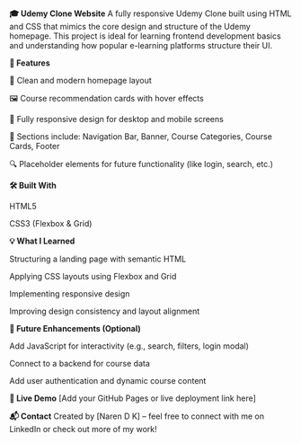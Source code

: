 **🎓 Udemy Clone Website**
A fully responsive Udemy Clone built using HTML and CSS that mimics the core design and structure of the Udemy homepage. This project is ideal for learning frontend development basics and understanding how popular e-learning platforms structure their UI.


**🚀 Features**

🎨 Clean and modern homepage layout

🖼️ Course recommendation cards with hover effects

📱 Fully responsive design for desktop and mobile screens

📌 Sections include: Navigation Bar, Banner, Course Categories, Course Cards, Footer

🔍 Placeholder elements for future functionality (like login, search, etc.)


**🛠️ Built With**

HTML5

CSS3 (Flexbox & Grid)


**💡 What I Learned**

Structuring a landing page with semantic HTML

Applying CSS layouts using Flexbox and Grid

Implementing responsive design

Improving design consistency and layout alignment


**📌 Future Enhancements (Optional)**

Add JavaScript for interactivity (e.g., search, filters, login modal)

Connect to a backend for course data

Add user authentication and dynamic course content


**🔗 Live Demo**
[Add your GitHub Pages or live deployment link here]


**📬 Contact**
Created by [Naren D K] – feel free to connect with me on LinkedIn or check out more of my work!
